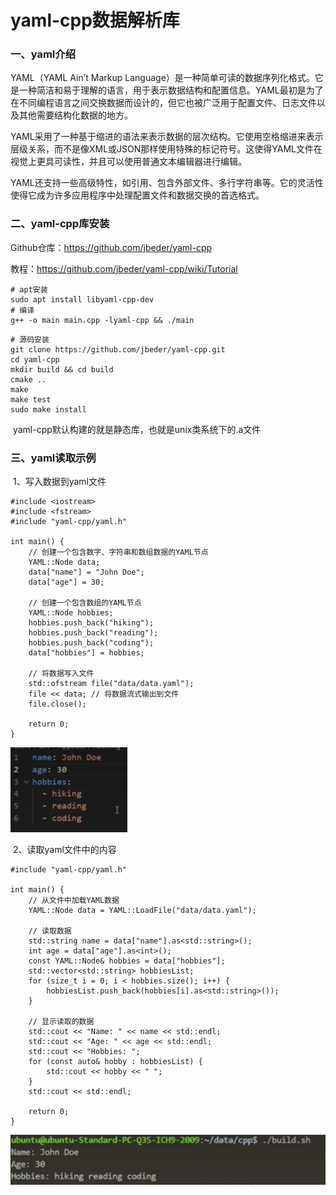 # yaml-cpp数据解析库

### 一、yaml介绍

YAML（YAML Ain’t Markup Language）是一种简单可读的数据序列化格式。它是一种简洁和易于理解的语言，用于表示数据结构和配置信息。YAML最初是为了在不同编程语言之间交换数据而设计的，但它也被广泛用于配置文件、日志文件以及其他需要结构化数据的地方。

YAML采用了一种基于缩进的语法来表示数据的层次结构。它使用空格缩进来表示层级关系，而不是像XML或JSON那样使用特殊的标记符号。这使得YAML文件在视觉上更具可读性，并且可以使用普通文本编辑器进行编辑。

YAML还支持一些高级特性，如引用、包含外部文件、多行字符串等。它的灵活性使得它成为许多应用程序中处理配置文件和数据交换的首选格式。

### 二、yaml-cpp库安装

Github仓库：https://github.com/jbeder/yaml-cpp

教程：https://github.com/jbeder/yaml-cpp/wiki/Tutorial

```
# apt安装
sudo apt install libyaml-cpp-dev
# 编译
g++ -o main main.cpp -lyaml-cpp && ./main
```

```
# 源码安装
git clone https://github.com/jbeder/yaml-cpp.git
cd yaml-cpp
mkdir build && cd build
cmake ..
make
make test
sudo make install
```

​	yaml-cpp默认构建的就是静态库，也就是unix类系统下的.a文件

### 三、yaml读取示例

​	1、写入数据到yaml文件

```
#include <iostream>
#include <fstream>
#include "yaml-cpp/yaml.h"

int main() {
    // 创建一个包含数字、字符串和数组数据的YAML节点
    YAML::Node data;
    data["name"] = "John Doe";
    data["age"] = 30;

    // 创建一个包含数组的YAML节点
    YAML::Node hobbies;
    hobbies.push_back("hiking");
    hobbies.push_back("reading");
    hobbies.push_back("coding");
    data["hobbies"] = hobbies;

    // 将数据写入文件
    std::ofstream file("data/data.yaml");
    file << data; // 将数据流式输出到文件
    file.close();

    return 0;
}
```

![image-20240316152526280](assets/image-20240316152526280.png)

​	2、读取yaml文件中的内容

```#include <iostream>
#include "yaml-cpp/yaml.h"

int main() {
    // 从文件中加载YAML数据
    YAML::Node data = YAML::LoadFile("data/data.yaml");

    // 读取数据
    std::string name = data["name"].as<std::string>();
    int age = data["age"].as<int>();
    const YAML::Node& hobbies = data["hobbies"];
    std::vector<std::string> hobbiesList;
    for (size_t i = 0; i < hobbies.size(); i++) {
        hobbiesList.push_back(hobbies[i].as<std::string>());
    }

    // 显示读取的数据
    std::cout << "Name: " << name << std::endl;
    std::cout << "Age: " << age << std::endl;
    std::cout << "Hobbies: ";
    for (const auto& hobby : hobbiesList) {
        std::cout << hobby << " ";
    }
    std::cout << std::endl;

    return 0;
}
```

![image-20240316152605846](assets/image-20240316152605846.png)